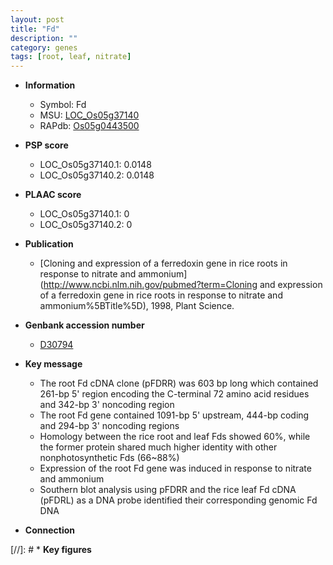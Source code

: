 ```yaml
---
layout: post
title: "Fd"
description: ""
category: genes
tags: [root, leaf, nitrate]
---
```


* **Information**  
    + Symbol: Fd  
    + MSU: [LOC_Os05g37140](http://rice.plantbiology.msu.edu/cgi-bin/ORF_infopage.cgi?orf=LOC_Os05g37140)  
    + RAPdb: [Os05g0443500](http://rapdb.dna.affrc.go.jp/viewer/gbrowse_details/irgsp1?name=Os05g0443500)  

* **PSP score**  
    + LOC_Os05g37140.1: 0.0148 
    + LOC_Os05g37140.2: 0.0148 

* **PLAAC score**  
    + LOC_Os05g37140.1: 0 
    + LOC_Os05g37140.2: 0 

* **Publication**  
    + [Cloning and expression of a ferredoxin gene in rice roots in response to nitrate and ammonium](http://www.ncbi.nlm.nih.gov/pubmed?term=Cloning and expression of a ferredoxin gene in rice roots in response to nitrate and ammonium%5BTitle%5D), 1998, Plant Science.

* **Genbank accession number**  
    + [D30794](http://www.ncbi.nlm.nih.gov/nuccore/D30794)

* **Key message**  
    + The root Fd cDNA clone (pFDRR) was 603 bp long which contained 261-bp 5' region encoding the C-terminal 72 amino acid residues and 342-bp 3' noncoding region
    + The root Fd gene contained 1091-bp 5' upstream, 444-bp coding and 294-bp 3' noncoding regions
    + Homology between the rice root and leaf Fds showed 60%, while the former protein shared much higher identity with other nonphotosynthetic Fds (66~88%)
    + Expression of the root Fd gene was induced in response to nitrate and ammonium
    + Southern blot analysis using pFDRR and the rice leaf Fd cDNA (pFDRL) as a DNA probe identified their corresponding genomic Fd DNA

* **Connection**  

[//]: # * **Key figures**  


